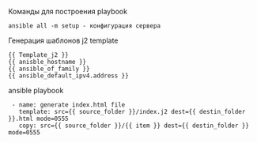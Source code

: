 Команды для построения playbook

```
ansible all -m setup - конфигурация сервера
```

Генерация шаблонов j2 template
```
{{ Template_j2 }}
{{ anisble_hostname }}
{{ ansible_of_family }}
{{ ansible_default_ipv4.address }}
```

ansible playbook
```
 - name: generate index.html file
   template: src={{ source_folder }}/index.j2 dest={{ destin_folder }}.html mode=0555
   copy: src={{ source_folder }}/{{ item }} dest={{ destin_folder }} mode=0555
```
